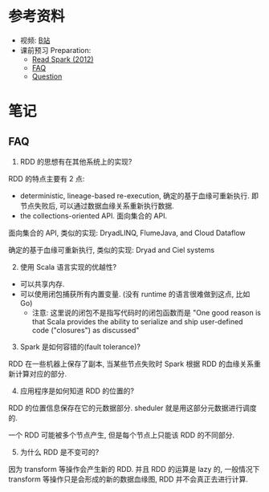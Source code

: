# 参考资料
+ 视频: [B站](https://www.bilibili.com/video/BV1R7411t71W?p=15)
+ 课前预习 Preparation:
  + [Read Spark (2012)](https://pdos.csail.mit.edu/6.824/papers/zaharia-spark.pdf)
  + [FAQ](https://pdos.csail.mit.edu/6.824/papers/spark-faq.txt)
  + [Question](https://pdos.csail.mit.edu/6.824/questions.html?q=q-spark&lec=16)

# 笔记

## FAQ

1. RDD 的思想有在其他系统上的实现?

RDD 的特点主要有 2 点:
+ deterministic, lineage-based re-execution, 确定的基于血缘可重新执行. 即节点失败后, 可以通过数据血缘关系重新执行数据.
+ the collections-oriented  API. 面向集合的  API.

面向集合的 API, 类似的实现: DryadLINQ, FlumeJava, and Cloud Dataflow

确定的基于血缘可重新执行, 类似的实现: Dryad and Ciel systems

2. 使用 Scala 语言实现的优越性?
+ 可以共享内存.
+ 可以使用闭包捕获所有内置变量. (没有 runtime 的语言很难做到这点, 比如 Go)
  + 注意: 这里说的闭包不是指写代码时的闭包函数而是 "One good reason is that Scala provides the ability to serialize and ship user-defined code ("closures") as discussed"

3. Spark 是如何容错的(fault tolerance)?

RDD 在一些机器上保存了副本, 当某些节点失败时 Spark 根据 RDD 的血缘关系重新计算对应的部分.

4. 应用程序是如何知道 RDD 的位置的?

RDD 的位置信息保存在它的元数据部分. sheduler 就是用这部分元数据进行调度的.

一个 RDD 可能被多个节点产生, 但是每个节点上只能该 RDD 的不同部分.

5. 为什么 RDD 是不变可的?

因为 transform 等操作会产生新的 RDD. 并且 RDD 的运算是 lazy 的, 一般情况下 transform 等操作只是会形成的新的数据血缘图, RDD 并不会真正去进行计算.





